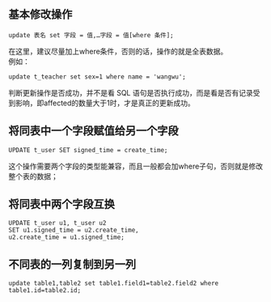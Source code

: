 ## 基本修改操作
```
update 表名 set 字段 = 值,…字段 = 值[where 条件];
```
在这里，建议尽量加上where条件，否则的话，操作的就是全表数据。  
例如：
```
update t_teacher set sex=1 where name = 'wangwu';
```
判断更新操作是否成功，并不是看 SQL 语句是否执行成功，而是看是否有记录受到影响，即affected的数量大于1时，才是真正的更新成功。

## 将同表中一个字段赋值给另一个字段
```
UPDATE t_user SET signed_time = create_time;
```
这个操作需要两个字段的类型能兼容，而且一般都会加where子句，否则就是修改整个表的数据；


## 将同表中两个字段互换
```
UPDATE t_user u1, t_user u2
SET u1.signed_time = u2.create_time,
u2.create_time = u1.signed_time;
```

## 不同表的一列复制到另一列
```
update table1,table2 set table1.field1=table2.field2 where table1.id=table2.id;
```